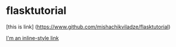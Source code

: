 # flasktutorial

[this is link] (https://www.github.com/mishachikviladze/flasktutorial)

[I'm an inline-style link](https://www.google.com)